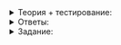 <details>
<summary>Теория + тестирование:</summary>

# Вставка элементов и очистка списка

В предыдущем уроке вы познакомились с новой структурой данных — односвязным списком и создали каркас шаблонного класса  `SingleLinkedList`, который реализует функциональность пустого списка. В этом уроке вы научитесь динамически добавлять элементы в начало и очищать список.

### Вставка элемента в начало списка

Пусть дан список, где уже есть несколько элементов  `{5, 42, 8}`.

____________________________________________________________________________________________________________________________________________________________________________________________________________________________________________________________________________________________________

_Односвязный список с элементами  `{5, 42, 8}`_

Поле  `next_node`  фиктивного узла  `head_`  хранит указатель на первый элемент списка. В случае пустого списка  `head_.next_node`  равен  `nullptr`:

____________________________________________________________________________________________________________________________________________________________________________________________________________________________________________________________________________________________________

_В пустом списке указатель  `head_.next_node`  равен  `nullptr`_

Чтобы вставить новый элемент в начало списка, нужно создать новый узел. Следующим элементом этого узла будет текущий первый элемент списка, то есть значение  `head_.next_node`:

____________________________________________________________________________________________________________________________________________________________________________________________________________________________________________________________________________________________________

_Чтобы вставить значение 17 в начало списка  `{5, 42, 8}`, создадим новый узел, который ссылается на первый узел списка_

Этот узел должен стать новым первым узлом списка. Обновим указатель  `head_.next_node`  и увеличим размер списка на единицу:

____________________________________________________________________________________________________________________________________________________________________________________________________________________________________________________________________________________________________

_Вставленный узел становится первым узлом списка. Размер списка увеличивается_

----------

Выберите наиболее удачный вариант реализации  `PushFront`  для шаблона  `SingleLinkedList`. Учтите, что элемент типа  `Type`  может выбрасывать исключение в самых неожиданных случаях. Например, при присваивании.

-   **Вариант 1**

```cpp
template <typename Type>
class SingleLinkedList {
    ...
    void PushFront(const Type& value) {
        head_.next_node = new Node(value, head_.next_node);
        ++size_;
    }
private:
    Node head_;
    size_t size_ = 0;
};

```

-   **Вариант 2**

```cpp
template <typename Type>
class SingleLinkedList {
    ...
    void PushFront(const Type& value) {
        Node* front_node = new Node();
        front_node->value = value;
        front_node->next_node = head_.next_node;
        head_.next_node = front_node;
        ++size_;
    
private:
    Node head_;
    size_t size_ = 0;
};

```

-   **Вариант 3**

```cpp
template <typename Type>
class SingleLinkedList {
    ...
    void PushFront(const Type& value) {
        Node* front_node = new Node();
        try {
            front_node->value = value;
        } catch (...) {
            delete front_node;
            throw;
        }
        front_node->next_node = head_.next_node;
        head_.next_node = front_node;
        ++size_;
    }
private:
    Node head_;
    size_t size_ = 0;
};

```

-   **Вариант 4**

```cpp
template <typename Type>
class SingleLinkedList {
    ...
    void PushFront(const Type& value) {
        Node* front_node = new Node();
        try {
            front_node->value = value;
        } catch (const std::bad_alloc&) {
            delete front_node;
            throw;
        }
        front_node->next_node = head_.next_node;
        head_.next_node = front_node;
        ++size_;
    }
private:
    Node head_;
    size_t size_ = 0;
};

```

-   **Вариант 5**

```cpp
template <typename Type>
class SingleLinkedList {
    ...
    void PushFront(const Type& value) {
        ++size_;
        Node* front_node = new Node();
        try {
            front_node->value = value;
        } catch (...) {
            delete front_node;
            throw;
        }
        front_node->next_node = head_.next_node;
        head_.next_node = front_node;
    }
private:
    Node head_;
    size_t size_ = 0;
};

```

-   **Вариант 6**

```cpp
template <typename Type>
class SingleLinkedList {
    ...
    void PushFront(const Type& value) {
        ++size_;
        Node* front_node = new Node();
        front_node->value = value;
        front_node->next_node = head_.next_node;
        head_.next_node = front_node;
    }
private:
    // Фиктивный узел, используется для вставки "перед первым элементом"
    Node head_;
    size_t size_ = 0;
};

```

-   **Вариант 7**

```cpp
template <typename Type>
class SingleLinkedList {
    ...
    void PushFront(const Type& value) {
        ++size_;
        head_.next_node = new Node(value, head_.next_node);
    }
private:
    Node head_;
    size_t size_ = 0;
};

```

### Очистка односвязного списка

Рассмотрим алгоритм очистки на примере односвязного списка  `{5, 42, 8`.

____________________________________________________________________________________________________________________________________________________________________________________________________________________________________________________________________________________________________

_Односвязный список с элементами  `{5, 42, 8}`_

Процесс очистки продолжается, пока список непустой — то есть указатель  `head_.next_node`  на первый элемент списка ненулевой. После первой итерации  `head_.next_node`  будет ссылаться на второй элемент со значением 42 по адресу  `head_.next_node->next_node`, а первый элемент со значением 5 удаляется:

____________________________________________________________________________________________________________________________________________________________________________________________________________________________________________________________________________________________________

_Голова списка ссылается на его второй элемент, а первый элемент удаляется_

На следующих итерациях происходит то же самое. Указатель  `head_.next_node`  смещается на второй элемент списка  `{42, 8}`, а первый элемент удаляется:

____________________________________________________________________________________________________________________________________________________________________________________________________________________________________________________________________________________________________

_Голова списка ссылается на значение 8, а значение 42 удаляется_

Когда в списке останется один элемент, его удаление приведёт к тому, что  `head_.next_node`  будет ссылаться на  `nullptr`:

____________________________________________________________________________________________________________________________________________________________________________________________________________________________________________________________________________________________________

_Удаляется последний элемент списка. Голова указывает на значение_

На этом процесс очистки списка заканчивается. Остаётся обнулить размер списка. Получится пустой список:

</details>

<details>
<summary>Ответы:</summary>

# Ответы на задания

Выберите наиболее удачный вариант реализации  `PushFront`  для шаблона  `SingleLinkedList`. Учтите, что элемент типа  `Type`  может выбрасывать исключение в самых неожиданных случаях. Например, при присваивании.

-   **(+)**  **Вариант 1**

```cpp
template <typename Type>
class SingleLinkedList {
    ...
    void PushFront(const Type& value) {
        head_.next_node = new Node(value, head_.next_node);
        ++size_;
    }
private:
    Node head_;
    size_t size_ = 0;
};

```

> Это самое простое решение. К тому же оно безопасно при возникновении исключений. Если во время работы оператора  `new`  будет выброшено исключение при выделении памяти либо при конструировании объекта, объект не создастся, а память вернётся обратно в кучу. Последующее присваивание указателя  `head_.next_node`  и инкремент  `size_`  исключений не выбрасывают.

-   **(-)**  **Вариант 2**

```cpp
template <typename Type>
class SingleLinkedList {
    ...
    void PushFront(const Type& value) {
        Node* front_node = new Node();
        front_node->value = value;
        front_node->next_node = head_.next_node;
        head_.next_node = front_node;
        ++size_;
    
private:
    Node head_;
    size_t size_ = 0;
};

```

> Этот код будет работать корректно, но только если нет исключений.  `Type`  может быть любым типом, даже способным выбросить исключение при присваивании, — например  `string`. Если  `front_node->value = value;`  выбросит исключение, память, выделенная ранее через  `new`, не освободится. Произойдёт утечка памяти.

-   **(-)**  **Вариант 3**

```cpp
template <typename Type>
class SingleLinkedList {
    ...
    void PushFront(const Type& value) {
        Node* front_node = new Node();
        try {
            front_node->value = value;
        } catch (...) {
            delete front_node;
            throw;
        }
        front_node->next_node = head_.next_node;
        head_.next_node = front_node;
        ++size_;
    }
private:
    Node head_;
    size_t size_ = 0;
};

```

> Это решение будет корректно работать как при отсутствии исключений, так и при их выбрасывании в операции  `new`  или в случае присваивания  `front_node->value = value;`. Но оно громоздкое и трудное в сопровождении.

-   **(-)**  **Вариант 4**

```cpp
template <typename Type>
class SingleLinkedList {
    ...
    void PushFront(const Type& value) {
        Node* front_node = new Node();
        try {
            front_node->value = value;
        } catch (const std::bad_alloc&) {
            delete front_node;
            throw;
        }
        front_node->next_node = head_.next_node;
        head_.next_node = front_node;
        ++size_;
    }
private:
    Node head_;
    size_t size_ = 0;
};

```

> Решение считалось бы верным, если бы операция присваивания могла выбросить только исключение  `std::bad_alloc`. Но параметром шаблона  `Type`  может выступать любой, в том числе пользовательский, тип. В этом случае следует учесть, что операция присваивания способна выбросить исключение любого типа. Обработчик  `bad_alloc`  это исключение не поймает. Выделенная операцией  `new`  память утечёт. Кроме того, решение выглядит громоздким.

-   **(-)**  **Вариант 5**

```cpp
template <typename Type>
class SingleLinkedList {
    ...
    void PushFront(const Type& value) {
        ++size_;
        Node* front_node = new Node();
        try {
            front_node->value = value;
        } catch (...) {
            delete front_node;
            throw;
        }
        front_node->next_node = head_.next_node;
        head_.next_node = front_node;
    }
private:
    Node head_;
    size_t size_ = 0;
};

```

> Поле  `size_`  модифицируется до выполнения кода, способного выбросить исключение. Если операция  `new`  или присваивание  `value`  выбросят исключение, элемент в список не добавится, а значение поля  `size_`  не будет соответствовать реальному положению дел. Целостность данных контейнера нарушится. Это наверняка приведёт к проблемам в его работе.

-   **(-)**  **Вариант 6**

```cpp
template <typename Type>
class SingleLinkedList {
    ...
    void PushFront(const Type& value) {
        ++size_;
        Node* front_node = new Node();
        front_node->value = value;
        front_node->next_node = head_.next_node;
        head_.next_node = front_node;
    }
private:
    // Фиктивный узел, используется для вставки "перед первым элементом"
    Node head_;
    size_t size_ = 0;
};

```

> Код станет неустойчивым к исключениям. Если операция  `new`  выбросит исключение, поле  `size_`  будет содержать размер, на единицу превышающий количество элементов списка. Данные списка окажутся несогласованными, и программа может начать работать некорректно. Кроме того, в роли параметра  `Type`  может быть тип, чья операция присваивания способна выбросить исключение, например  `string`. Если исключение будет выброшено во время присваивания  `value`, выделенная оператором  `new`  память утечёт.

-   **(-)**  **Вариант 7**

```cpp
template <typename Type>
class SingleLinkedList {
    ...
    void PushFront(const Type& value) {
        ++size_;
        head_.next_node = new Node(value, head_.next_node);
    }
private:
    Node head_;
    size_t size_ = 0;
};

```

> Инкремент поля  `size_`  происходит до вставки элемента в начало списка. Если операция  `new`  выбросит исключение, состояние списка окажется рассогласованным — значение поля  `size_`  не будет равно фактическому количеству элементов. Дальнейшее использование этого списка, скорее всего, приведёт к некорректной работе программы.


</details>

<details>
<summary>Задание:</summary>

## Задание

Реализуйте операцию  `PushFront`, которая делает вставки элемента в начало односвязного списка, и операцию  `Clear`, очищающую список.

Метод  `PushFront`  должен предоставлять строгую гарантию безопасности исключений: если в процессе работы метода будет выброшено исключение, состояние списка должно быть таким же, как до вызова метода.

Метод  `Clear`  очищает список и не должен выбрасывать исключений. Считается, что деструктор типа  `Type`  не выбрасывает исключений.

При разрушении списка должны быть удалены все его элементы.

Сигнатура методов:

```cpp
template <typename Type>
class SingleLinkedList {
public:
    ...
    // Вставляет элемент value в начало списка за время O(1)
    void PushFront(const Type& value) {
        // Реализуйте метод самостоятельно
    }

    // Очищает список за время O(N)
    void Clear() noexcept {
        // Реализуйте метод самостоятельно
    }
    ...
};

```

Пример использования и тесты методов  `PushFront`,  `Clear`  и деструктора  `SingleLinkedList`:

```cpp
#include <cassert>
#include <cstddef>
#include <string>
#include <utility>

template <typename Type>
class SingleLinkedList {
    ...
};

// Эта функция тестирует работу SingleLinkedList
void Test1() {
    // Шпион, следящий за своим удалением
    struct DeletionSpy {
        DeletionSpy() = default;
        explicit DeletionSpy(int& instance_counter) noexcept
            : instance_counter_ptr_(&instance_counter)  //
        {
            OnAddInstance();
        }
        DeletionSpy(const DeletionSpy& other) noexcept
            : instance_counter_ptr_(other.instance_counter_ptr_)  //
        {
            OnAddInstance();
        }
        DeletionSpy& operator=(const DeletionSpy& rhs) noexcept {
            if (this != &rhs) {
                auto rhs_copy(rhs);
                std::swap(instance_counter_ptr_, rhs_copy.instance_counter_ptr_);
            }
            return *this;
        }
        ~DeletionSpy() {
            OnDeleteInstance();
        }

    private:
        void OnAddInstance() noexcept {
            if (instance_counter_ptr_) {
                ++(*instance_counter_ptr_);
            }
        }
        void OnDeleteInstance() noexcept {
            if (instance_counter_ptr_) {
                assert(*instance_counter_ptr_ != 0);
                --(*instance_counter_ptr_);
            }
        }

        int* instance_counter_ptr_ = nullptr;
    };

    // Проверка вставки в начало
    {
        SingleLinkedList<int> l;
        assert(l.IsEmpty());
        assert(l.GetSize() == 0u);

        l.PushFront(0);
        l.PushFront(1);
        assert(l.GetSize() == 2);
        assert(!l.IsEmpty());

        l.Clear();
        assert(l.GetSize() == 0);
        assert(l.IsEmpty());
    }

    // Проверка фактического удаления элементов
    {
        int item0_counter = 0;
        int item1_counter = 0;
        int item2_counter = 0;
        {
            SingleLinkedList<DeletionSpy> list;
            list.PushFront(DeletionSpy{item0_counter});
            list.PushFront(DeletionSpy{item1_counter});
            list.PushFront(DeletionSpy{item2_counter});

            assert(item0_counter == 1);
            assert(item1_counter == 1);
            assert(item2_counter == 1);
            list.Clear();
            assert(item0_counter == 0);
            assert(item1_counter == 0);
            assert(item2_counter == 0);

            list.PushFront(DeletionSpy{item0_counter});
            list.PushFront(DeletionSpy{item1_counter});
            list.PushFront(DeletionSpy{item2_counter});
            assert(item0_counter == 1);
            assert(item1_counter == 1);
            assert(item2_counter == 1);
        }
        assert(item0_counter == 0);
        assert(item1_counter == 0);
        assert(item2_counter == 0);
    }

    // Вспомогательный класс, бросающий исключение после создания N-копии
    struct ThrowOnCopy {
        ThrowOnCopy() = default;
        explicit ThrowOnCopy(int& copy_counter) noexcept
            : countdown_ptr(&copy_counter) {
        }
        ThrowOnCopy(const ThrowOnCopy& other)
            : countdown_ptr(other.countdown_ptr)  //
        {
            if (countdown_ptr) {
                if (*countdown_ptr == 0) {
                    throw std::bad_alloc();
                } else {
                    --(*countdown_ptr);
                }
            }
        }
        // Присваивание элементов этого типа не требуется
        ThrowOnCopy& operator=(const ThrowOnCopy& rhs) = delete;
        // Адрес счётчика обратного отсчёта. Если не равен nullptr, то уменьшается при каждом копировании.
        // Как только обнулится, конструктор копирования выбросит исключение
        int* countdown_ptr = nullptr;
    };

    {
        bool exception_was_thrown = false;
        // Последовательно уменьшаем счётчик копирований до нуля, пока не будет выброшено исключение
        for (int max_copy_counter = 5; max_copy_counter >= 0; --max_copy_counter) {
            // Создаём непустой список
            SingleLinkedList<ThrowOnCopy> list;
            list.PushFront(ThrowOnCopy{});
            try {
                int copy_counter = max_copy_counter;
                list.PushFront(ThrowOnCopy(copy_counter));
                // Если метод не выбросил исключение, список должен перейти в новое состояние
                assert(list.GetSize() == 2);
            } catch (const std::bad_alloc&) {
                exception_was_thrown = true;
                // После выбрасывания исключения состояние списка должно остаться прежним
                assert(list.GetSize() == 1);
                break;
            }
        }
        assert(exception_was_thrown);
    }
}

int main() {
    Test1();
}

```

### Что отправлять на проверку

Только код с шаблоном класса  `SingleLinkedList`  и нужными для его работы директивами  `#include`. Если отправите функцию  `main`, она будет заменена на версию из тренажёра.

### Как будет тестироваться ваш код

Сохраните сигнатуры всех публичных методов класса  `SingleLinkedList`  неизменными, чтобы код скомпилировался без ошибок.

### Подсказка

-   Если вам сложно реализовать методы  `PushFront`  и  `Clear`, вернитесь к теории урока. Тесты и пример использования из условия помогут реализовать их корректно.
-   При разрушении списка вызовите в деструкторе метод  `Clear`, чтобы освободить память, занимаемую элементами списка.
-   В методе  `Clear`  удаляйте узлы, начиная с первого элемента, до тех пор, пока список не опустеет. Не забудьте обнулить поле  `size_`  по окончании зачистки.

</details>
